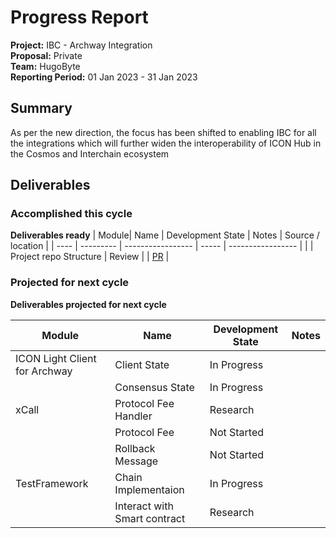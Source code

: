 # Progress Report

**Project:**  IBC - Archway Integration  
**Proposal:** Private  
**Team:** HugoByte  
**Reporting Period:** 01 Jan 2023 - 31 Jan 2023

## Summary

As per the new direction, the focus has been shifted to enabling IBC for all the integrations which will further widen the interoperability of ICON Hub in the Cosmos and Interchain ecosystem

## Deliverables

### Accomplished this cycle

__Deliverables ready__
| Module| Name | Development State | Notes | Source / location |
| ---- | --------- | ----------------- | ----- | ----------------- |
|  | Project repo Structure | Review |  | [PR](https://github.com/icon-project/IBC-Integration/pull/4) |

### Projected for next cycle

__Deliverables projected for next cycle__

| Module| Name | Development State | Notes |
| ---- | ---- | ----------------- | ----- |
| ICON Light Client for Archway | Client State | In Progress | |
| | Consensus State | In Progress | |
| xCall | Protocol Fee Handler | Research | |
|  | Protocol Fee | Not Started | |
|  | Rollback Message | Not Started | |
| TestFramework | Chain Implementaion | In Progress | |
| | Interact with Smart contract| Research | |


